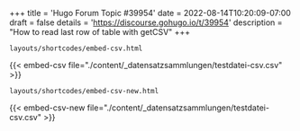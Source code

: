 +++
title = 'Hugo Forum Topic #39954'
date = 2022-08-14T10:20:09-07:00
draft = false
details = 'https://discourse.gohugo.io/t/39954'
description = "How to read last row of table with getCSV"
+++

`layouts/shortcodes/embed-csv.html`

{{< embed-csv file="./content/_datensatzsammlungen/testdatei-csv.csv" >}}

`layouts/shortcodes/embed-csv-new.html`

{{< embed-csv-new file="./content/_datensatzsammlungen/testdatei-csv.csv" >}}
